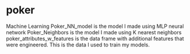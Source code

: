 # poker
Machine Learning
Poker_NN_model is the model I made using MLP neural network
Poker_Neighbors is the model I made using K nearest neighbors
poker_attributes_w_features is the data frame with additional features that were engineered. This is the data I used to train my models.
